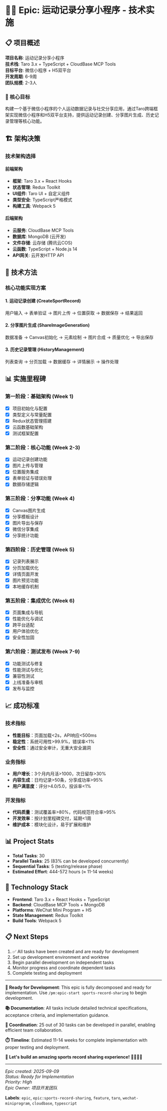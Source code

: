 # 🏃‍♂️ Epic: 运动记录分享小程序 - 技术实施

## 📋 项目概述

**项目名称**: 运动记录分享小程序  
**技术栈**: Taro 3.x + TypeScript + CloudBase MCP Tools  
**目标平台**: 微信小程序 + H5双平台  
**开发周期**: 6-9周  
**团队规模**: 2-3人  

### 🎯 核心目标
构建一个基于微信小程序的个人运动数据记录与社交分享应用，通过Taro跨端框架实现微信小程序和H5双平台支持，提供运动记录创建、分享图片生成、历史记录管理等核心功能。

## 🏗️ 架构决策

### 技术架构选择

#### 前端架构
- **框架**: Taro 3.x + React Hooks
- **状态管理**: Redux Toolkit
- **UI组件**: Taro UI + 自定义组件
- **类型安全**: TypeScript严格模式
- **构建工具**: Webpack 5

#### 后端架构
- **云服务**: CloudBase MCP Tools
- **数据库**: MongoDB (云开发)
- **文件存储**: 云存储 (腾讯云COS)
- **云函数**: TypeScript + Node.js 14
- **API网关**: 云开发HTTP API

## 🔧 技术方法

### 核心功能实现方案

#### 1. 运动记录创建 (CreateSportRecord)
用户输入 → 表单验证 → 图片上传 → 位置获取 → 数据保存 → 结果返回

#### 2. 分享图片生成 (ShareImageGeneration)
数据准备 → Canvas初始化 → 元素绘制 → 图片合成 → 质量优化 → 导出保存

#### 3. 历史记录管理 (HistoryManagement)
列表查询 → 分页加载 → 数据缓存 → 详情展示 → 操作处理

## 📊 实施里程碑

### 第一阶段：基础架构 (Week 1)
- [x] 项目初始化与配置
- [x] 类型定义与常量配置
- [x] Redux状态管理搭建
- [x] 云函数基础架构
- [x] 测试框架配置

### 第二阶段：核心功能 (Week 2-3)
- [x] 运动记录创建功能
- [x] 图片上传与管理
- [x] 位置服务集成
- [x] 表单验证与错误处理
- [x] 数据存储逻辑

### 第三阶段：分享功能 (Week 4)
- [x] Canvas图片生成
- [x] 分享模板设计
- [x] 图片导出与保存
- [x] 微信分享集成
- [x] 分享统计功能

### 第四阶段：历史管理 (Week 5)
- [x] 记录列表展示
- [x] 分页加载优化
- [x] 详情页面开发
- [x] 图片预览功能
- [x] 本地缓存机制

### 第五阶段：集成优化 (Week 6)
- [x] 页面集成与导航
- [x] 性能优化与调试
- [x] 跨平台适配
- [x] 用户体验优化
- [x] 安全性加固

### 第六阶段：测试发布 (Week 7-9)
- [x] 功能测试与修复
- [x] 性能测试与优化
- [x] 兼容性测试
- [x] 上线准备与审核
- [x] 发布与监控

## 📈 成功标准

### 技术指标
- **性能目标**：页面加载<2s，API响应<500ms
- **稳定性**：系统可用性>99.9%，错误率<1%
- **安全性**：通过安全审计，无重大安全漏洞

### 业务指标
- **用户增长**：3个月内月活>1000，次日留存>30%
- **内容生成**：日均记录>50条，分享成功率>95%
- **用户满意度**：评分>4.0/5.0，投诉率<1%

### 开发指标
- **代码质量**：测试覆盖率>80%，代码规范符合率>95%
- **开发效率**：按计划里程碑交付，延期<1周
- **维护成本**：模块化设计，易于扩展和维护

## 📊 Project Stats
- **Total Tasks**: 30
- **Parallel Tasks**: 25 (83% can be developed concurrently)
- **Sequential Tasks**: 5 (testing/release phase)
- **Estimated Effort**: 444-572 hours (≈ 11-14 weeks)

## 🚀 Technology Stack
- **Frontend**: Taro 3.x + React Hooks + TypeScript
- **Backend**: CloudBase MCP Tools + MongoDB
- **Platforms**: WeChat Mini Program + H5
- **State Management**: Redux Toolkit
- **Build Tools**: Webpack 5

## 📋 Next Steps
1. ✅ All tasks have been created and are ready for development
2. Set up development environment and worktree
3. Begin parallel development on independent tasks
4. Monitor progress and coordinate dependent tasks
5. Complete testing and deployment

---

**🎯 Ready for Development**: This epic is fully decomposed and ready for implementation. Use `/pm:epic-start sports-record-sharing` to begin development. 

**📚 Documentation**: All tasks include detailed technical specifications, acceptance criteria, and implementation guidance. 

**🔄 Coordination**: 25 out of 30 tasks can be developed in parallel, enabling efficient team collaboration. 

**⏱️ Timeline**: Estimated 11-14 weeks for complete implementation with proper testing and deployment. 

**🎉 Let's build an amazing sports record sharing experience!** 🏃‍♂️📱✨

---
*Epic created: 2025-09-09*  
*Status: Ready for Implementation*  
*Priority: High*  
*Epic Owner: 项目开发团队*  

**Labels**: `epic`, `epic:sports-record-sharing`, `feature`, `taro`, `wechat-miniprogram`, `cloudbase`, `typescript`